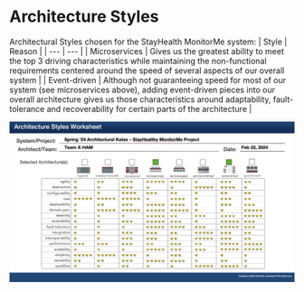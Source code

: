 # Architecture Styles

Architectural Styles chosen for the StayHealth MonitorMe system:
| Style | Reason |
| --- | --- |
| Microservices | Gives us the greatest ability to meet the top 3 driving characteristics while maintaining the non-functional requirements centered around the speed of several aspects of our overall system |
| Event-driven | Although not guaranteeing speed for most of our system (see microservices above), adding event-driven pieces into our overall architecture gives us those characteristics around adaptability, fault-tolerance and recoverability for certain parts of the architecture |

![Architectural Styles](../images/X-Ham_ArchKata_Architectural_Styles.png)
